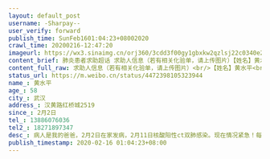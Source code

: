 ```yaml
---
layout: default_post
username: -Sharpay--
user_verify: forward
publish_time: SunFeb1601:04:23+08002020
crawl_time: 20200216-12:47:20
imageurl: https://wx3.sinaimg.cn/orj360/3cdd3f00gy1gbxkw2qzlsj22c0340e2b.jpg,https://wx1.sinaimg.cn/orj360/3cdd3f00gy1gbxkwelwq8j22c03401ky.jpg,https://wx3.sinaimg.cn/orj360/3cdd3f00gy1gbxkwq6le6j20u01hcqad.jpg,https://wx4.sinaimg.cn/orj360/3cdd3f00gy1gbxkwrf69tj22c0340hdj.jpg,https://wx2.sinaimg.cn/orj360/3cdd3f00gy1gbxkwoqs5qj22c0340e81.jpg
content_brief: 肺炎患者求助超话 求助人信息（若有相关化验单，请上传图片）【姓名】黄水平【年龄】58【所在城市】武汉【所在小区、社区】汉黄路红桥城2519【患病时间】2月2日【联系方式】13886076036【其他紧急联系人】182 7189 7347【病情描述】病人是我的爸爸， 2月2日在家发病，2月11日核酸阳性ct双 ...全文
content_full_raw: 求助人信息（若有相关化验单，请上传图片）<br/>【姓名】黄水平<br/>【年龄】58<br/>【所在城市】武汉<br/>【所在小区、社区】汉黄路红桥城2519<br/>【患病时间】2月2日<br/>【联系方式】13886076036<br/>【其他紧急联系人】18271897347<br/>【病情描述】病人是我的爸爸，2月2日在家发病，2月11日核酸阳性ct双肺感染。现在情况紧急！每天晚上咳嗽呕吐高烧这几天反复烧到40度，他本来只是轻症，随着时间拖延加上基础疾病他越来越没有精神，凌晨1点被电话惊醒，方舱说爸爸情况非常不好需要急救，但是现在没有医院没有病床收，紧急安排在新华路急诊室，但是那里得不到有效的治疗。爸爸今天精神非常差，求求你们救救我的爸爸吧！肺炎事发我还在募捐在协助朋友们找物资，现在我急需要帮助，女儿黄培叩谢！<ahref='/n/楚天都市报'>@楚天都市报</a><ahref='/n/经视直播官方微博'>@经视直播官方微博</a><ahref='/n/央视军事'>@央视军事</a><ahref='/n/武汉广播电视台'>@武汉广播电视台</a><ahref='/n/长江日报'>@长江日报</a><ahref='/n/丁香医生'>@丁香医生</a><ahref='/n/超话社区'>@超话社区</a><ahref='/n/楚天都市报'>@楚天都市报</a><ahref='/n/东楚晚报'>@东楚晚报</a><ahref='/n/东西湖发布'>@东西湖发布</a><adata-url="http://t.cn/R2WxQOQ"href="http://weibo.com/p/1001018008642010000000000"data-hide=""><spanclass='url-icon'><imgstyle='width:1rem;height:1rem'src='https://h5.sinaimg.cn/upload/2015/09/25/3/timeline_card_small_location_default.png'></span><spanclass="surl-text">武汉</span></a>
status_url: https://m.weibo.cn/status/4472398105323944
name_: 黄水平
age_: 58
city_: 武汉
address_: 汉黄路红桥城2519
since_: 2月2日
tel_: 13886076036
tel2_: 18271897347
desc_: 病人是我的爸爸，2月2日在家发病，2月11日核酸阳性ct双肺感染。现在情况紧急！每天晚上咳嗽呕吐高烧这几天反复烧到40度，他本来只是轻症，随着时间拖延加上基础疾病他越来越没有精神，凌晨1点被电话惊醒，方舱说爸爸情况非常不好需要急救，但是现在没有医院没有病床收，紧急安排在新华路急诊室，但是那里得不到有效的治疗。爸爸今天精神非常差，求求你们救救我的爸爸吧！肺炎事发我还在募捐在协助朋友们找物资，现在我急需要帮助，女儿黄培叩谢！<ahref='/n/楚天都市报'>@楚天都市报</a><ahref='/n/经视直播官方微博'>@经视直播官方微博</a><ahref='/n/央视军事'>@央视军事</a><ahref='/n/武汉广播电视台'>@武汉广播电视台</a><ahref='/n/长江日报'>@长江日报</a><ahref='/n/丁香医生'>@丁香医生</a><ahref='/n/超话社区'>@超话社区</a><ahref='/n/楚天都市报'>@楚天都市报</a><ahref='/n/东楚晚报'>@东楚晚报</a><ahref='/n/东西湖发布'>@东西湖发布</a><adata-url="http//t.cn/R2WxQOQ"href="http//weibo.com/p/1001018008642010000000000"data-hide=""><spanclass='url-icon'><imgstyle='width1rem;height1rem'src='https//h5.sinaimg.cn/upload/2015/09/25/3/timeline_card_small_location_default.png'></span><spanclass="surl-text">武汉</span></a>
publish_timestamp: 2020-02-16 01:04:23+08:00
---
```

